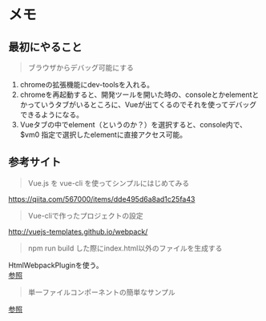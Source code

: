 # メモ

## 最初にやること

> ブラウザからデバッグ可能にする

1. chromeの拡張機能にdev-toolsを入れる。  
1. chromeを再起動すると、開発ツールを開いた時の、consoleとかelementとかっていうタブがいるところに、Vueが出てくるのでそれを使ってデバッグできるようになる。  
1. Vueタブの中でelement（というのか？）を選択すると、console内で、$vm0 指定で選択したelementに直接アクセス可能。  

## 参考サイト

> Vue.js を vue-cli を使ってシンプルにはじめてみる

https://qiita.com/567000/items/dde495d6a8ad1c25fa43

> Vue-cliで作ったプロジェクトの設定

http://vuejs-templates.github.io/webpack/

>  npm run build した際にindex.html以外のファイルを生成する

HtmlWebpackPluginを使う。  
[参照](https://github.com/KosigayaSuguru/vue-test/commit/db363e6945f522631ac1fe9a15dcbcba20f9fb43)  

> 単一ファイルコンポーネントの簡単なサンプル

[参照](https://github.com/KosigayaSuguru/vue-test/commit/673b95a38bb5e0863c791c87baf4f34ac5c3978f)  

